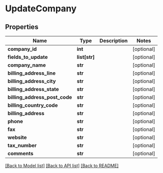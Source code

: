 # UpdateCompany

## Properties
Name | Type | Description | Notes
------------ | ------------- | ------------- | -------------
**company_id** | **int** |  | [optional] 
**fields_to_update** | **list[str]** |  | [optional] 
**company_name** | **str** |  | [optional] 
**billing_address_line** | **str** |  | [optional] 
**billing_address_city** | **str** |  | [optional] 
**billing_address_state** | **str** |  | [optional] 
**billing_address_post_code** | **str** |  | [optional] 
**billing_country_code** | **str** |  | [optional] 
**billing_address** | **str** |  | [optional] 
**phone** | **str** |  | [optional] 
**fax** | **str** |  | [optional] 
**website** | **str** |  | [optional] 
**tax_number** | **str** |  | [optional] 
**comments** | **str** |  | [optional] 

[[Back to Model list]](../README.md#documentation-for-models) [[Back to API list]](../README.md#documentation-for-api-endpoints) [[Back to README]](../README.md)


